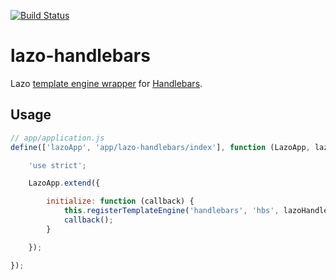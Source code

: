 [![Build Status](https://travis-ci.org/lazojs/lazo-handlebars.svg?branch=master)](https://travis-ci.org/lazojs/lazo-handlebars)

# lazo-handlebars

Lazo [template engine wrapper](https://github.com/lazojs/lazo/wiki/Templates) for [Handlebars](https://www.npmjs.com/package/handlebars).

## Usage

```javascript
// app/application.js
define(['lazoApp', 'app/lazo-handlebars/index'], function (LazoApp, lazoHandlebars) {

    'use strict';

    LazoApp.extend({

        initialize: function (callback) {
            this.registerTemplateEngine('handlebars', 'hbs', lazoHandlebars);
            callback();
        }

    });

});
```
